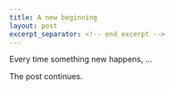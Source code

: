 ```yaml
---
title: A new beginning
layout: post
excerpt_separator: <!-- end excerpt -->
---
```



Every time something new happens, ...

<!-- end excerpt -->

The post continues.
